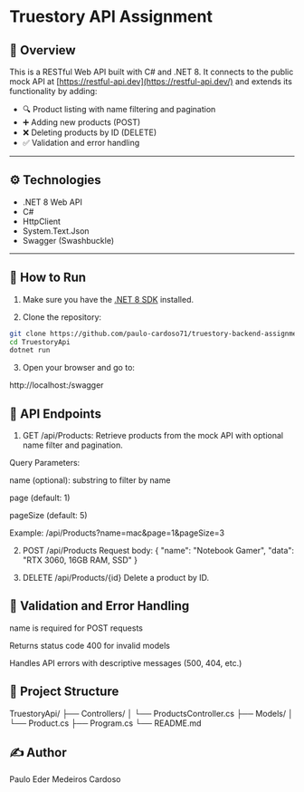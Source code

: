 # Truestory API Assignment

## 🧾 Overview

This is a RESTful Web API built with C# and .NET 8. It connects to the public mock API at [https://restful-api.dev](https://restful-api.dev/) and extends its functionality by adding:

- 🔍 Product listing with name filtering and pagination
- ➕ Adding new products (POST)
- ❌ Deleting products by ID (DELETE)
- ✅ Validation and error handling

---

## ⚙️ Technologies

- .NET 8 Web API
- C#
- HttpClient
- System.Text.Json
- Swagger (Swashbuckle)

---

## 🚀 How to Run

1. Make sure you have the [.NET 8 SDK](https://dotnet.microsoft.com/download/dotnet/8.0) installed.

2. Clone the repository:

```bash
git clone https://github.com/paulo-cardoso71/truestory-backend-assignment.git
cd TruestoryApi
dotnet run
```

3. Open your browser and go to:

http://localhost:<your-port>/swagger

## 📌 API Endpoints

1. GET /api/Products:
Retrieve products from the mock API with optional name filter and pagination.

Query Parameters:

name (optional): substring to filter by name

page (default: 1)

pageSize (default: 5)

Example: /api/Products?name=mac&page=1&pageSize=3

2. POST /api/Products
Request body:
{
  "name": "Notebook Gamer",
  "data": "RTX 3060, 16GB RAM, SSD"
}

3. DELETE /api/Products/{id}
Delete a product by ID.

## 🧪 Validation and Error Handling

name is required for POST requests

Returns status code 400 for invalid models

Handles API errors with descriptive messages (500, 404, etc.)


## 📁 Project Structure

TruestoryApi/
├── Controllers/
│   └── ProductsController.cs
├── Models/
│   └── Product.cs
├── Program.cs
└── README.md

## ✍️ Author
Paulo Eder Medeiros Cardoso




